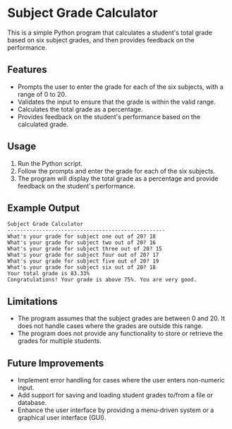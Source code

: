 # Subject Grade Calculator

This is a simple Python program that calculates a student's total grade based on six subject grades, and then provides feedback on the performance.

## Features

- Prompts the user to enter the grade for each of the six subjects, with a range of 0 to 20.
- Validates the input to ensure that the grade is within the valid range.
- Calculates the total grade as a percentage.
- Provides feedback on the student's performance based on the calculated grade.

## Usage

1. Run the Python script.
2. Follow the prompts and enter the grade for each of the six subjects.
3. The program will display the total grade as a percentage and provide feedback on the student's performance.

## Example Output

```
Subject Grade Calculator
--------------------------------------------------
What's your grade for subject one out of 20? 18
What's your grade for subject two out of 20? 16
What's your grade for subject three out of 20? 15
What's your grade for subject four out of 20? 17
What's your grade for subject five out of 20? 19
What's your grade for subject six out of 20? 18
Your total grade is 83.33%
Congratulations! Your grade is above 75%. You are very good.
```

## Limitations

- The program assumes that the subject grades are between 0 and 20. It does not handle cases where the grades are outside this range.
- The program does not provide any functionality to store or retrieve the grades for multiple students.

## Future Improvements

- Implement error handling for cases where the user enters non-numeric input.
- Add support for saving and loading student grades to/from a file or database.
- Enhance the user interface by providing a menu-driven system or a graphical user interface (GUI).